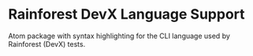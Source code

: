 # Rainforest DevX Language Support

Atom package with syntax highlighting for the CLI language used by Rainforest (DevX) tests. 
